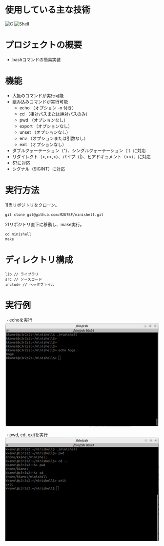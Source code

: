 # 使用している主な技術
![C](https://img.shields.io/badge/C-00599C?style=for-the-badge&logo=c&logoColor=white)
![Shell](https://img.shields.io/badge/Shell_Script-121011?style=for-the-badge&logo=gnu-bash&logoColor=white)


# プロジェクトの概要
* bashコマンドの簡易実装

# 機能
* 大抵のコマンドが実行可能
* 組み込みコマンドが実行可能
  * echo （オプション -n 付き）
  * cd （相対パスまたは絶対パスのみ）
  * pwd （オプションなし）
  * export （オプションなし）
  * unset （オプションなし）
  * env （オプションまたは引数なし）
  * exit （オプションなし）
* ダブルクォーテーション（"）、シングルクォーテーション（'）に対応
* リダイレクト（>,>>,<）、パイプ（|）、ヒアドキュメント（<<）、に対応
* $?に対応
* シグナル（SIGINT）に対応

# 実行方法
1)当リポジトリをクローン。
```
git clone git@github.com:M2U7BF/minishell.git
```

2)リポジトリ直下に移動し、make実行。
```
cd minishell
make
```

# ディレクトリ構成
```
lib // ライブラリ
src // ソースコード
include // ヘッダファイル
```

# 実行例
・echoを実行
![image](https://github.com/M2U7BF/minishell/blob/main/readme/Screenshot%20from%202025-10-13%2010-41-06.png)

・pwd, cd, exitを実行
![image](https://github.com/M2U7BF/minishell/blob/main/readme/Screenshot%20from%202025-10-13%2010-43-25.png)
